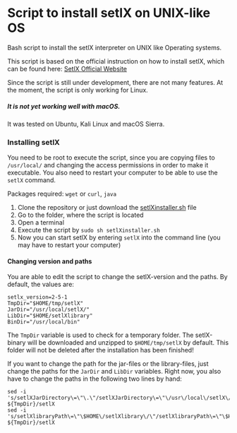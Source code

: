 # Script to install setlX on UNIX-like OS #
Bash script to install the setlX interpreter on UNIX like Operating systems.

This script is based on the official instruction on how to install setlX, which can be found here:
[SetlX Official Website](randoom.org/Software/SetlX)

Since the script is still under development, there are not many features.
At the moment, the script is only working for Linux.
##### It is not yet working well with macOS. #####
It was tested on Ubuntu, Kali Linux and macOS Sierra.

### Installing setlX ###

You need to be root to execute the script, since you are copying files to <code>/usr/local/</code> and changing the access permissions in order to make it executable. You also need to restart your computer to be able to use the <code>setlX</code> command.

Packages required: <code>wget</code> or <code>curl</code>, <code>java</code>

1. Clone the repository or just download the [setlXinstaller.sh](https://raw.githubusercontent.com/arch37/setlX-Installer/master/setlXinstaller.sh) file
2. Go to the folder, where the script is located
3. Open a terminal
4. Execute the script by <code>sudo sh setlXinstaller.sh</code>
5. Now you can start setlX by entering <code>setlX</code> into the command line (you may have to restart your computer)

#### Changing version and paths ####

You are able to edit the script to change the setlX-version and the paths.
By default, the values are:
<pre><code>setlx_version=2-5-1
TmpDir="$HOME/tmp/setlX"
JarDir="/usr/local/setlX/"
LibDir="$HOME/setlXlibrary"
BinDir="/usr/local/bin"</code></pre>

The <code>TmpDir</code> variable is used to check for a temporary folder.
The setlX-binary will be downloaded and unzipped to <code>$HOME/tmp/setlX</code> by default.
This folder will not be deleted after the installation has been finished!

If you want to change the path for the jar-files or the library-files, just change the paths for the <code>JarDir</code> and <code>LibDir</code> variables. Right now, you also have to change the paths in the following two lines by hand:

<pre><code>sed -i 's/setlXJarDirectory\=\"\.\"/setlXJarDirectory\=\"\/usr\/local\/setlX\/\"/' ${TmpDir}/setlX
sed -i 's/setlXlibraryPath\=\"\$HOME\/setlXlibrary\/\"/setlXlibraryPath\=\"\$HOME\/setlXlibrary\/\"/' ${TmpDir}/setlX</code></pre>

